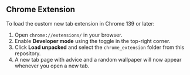 ## Chrome Extension

To load the custom new tab extension in Chrome 139 or later:

1. Open `chrome://extensions/` in your browser.
2. Enable **Developer mode** using the toggle in the top-right corner.
3. Click **Load unpacked** and select the `chrome_extension` folder from this repository.
4. A new tab page with advice and a random wallpaper will now appear whenever you open a new tab.
